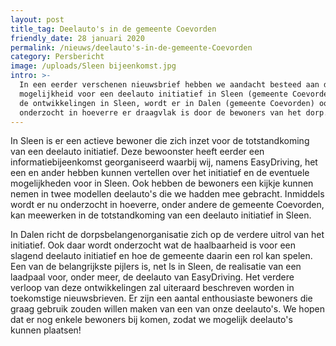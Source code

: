 ```yaml
---
layout: post
title_tag: Deelauto's in de gemeente Coevorden
friendly_date: 28 januari 2020
permalink: /nieuws/deelauto's-in-de-gemeente-Coevorden
category: Persbericht
image: /uploads/Sleen bijeenkomst.jpg
intro: >-
  In een eerder verschenen nieuwsbrief hebben we aandacht besteed aan de
  mogelijkheid voor een deelauto initiatief in Sleen (gemeente Coevorden). Naast
  de ontwikkelingen in Sleen, wordt er in Dalen (gemeente Coevorden) ook
  onderzocht in hoeverre er draagvlak is door de bewoners van het dorp.
---
```

In Sleen is er een actieve bewoner die zich inzet voor de totstandkoming van een deelauto initiatief. Deze bewoonster heeft eerder een informatiebijeenkomst georganiseerd waarbij wij, namens EasyDriving, het een en ander hebben kunnen vertellen over het initiatief en de eventuele mogelijkheden voor in Sleen. Ook hebben de bewoners een kijkje kunnen nemen in twee modellen deelauto's die we hadden mee gebracht. Inmiddels wordt er nu onderzocht in hoeverre, onder andere de gemeente Coevorden, kan meewerken in de totstandkoming van een deelauto initiatief in Sleen.

In Dalen richt de dorpsbelangenorganisatie zich op de verdere uitrol van het initiatief. Ook daar wordt onderzocht wat de haalbaarheid is voor een slagend deelauto initiatief en hoe de gemeente daarin een rol kan spelen. Een van de belangrijkste pijlers is, net ls in Sleen, de realisatie van een laadpaal voor, onder meer, de deelauto van EasyDriving. Het verdere verloop van deze ontwikkelingen zal uiteraard beschreven worden in toekomstige nieuwsbrieven. Er zijn een aantal enthousiaste bewoners die graag gebruik zouden willen maken van een van onze deelauto's. We hopen dat er nog enkele bewoners bij komen, zodat we mogelijk deelauto's kunnen plaatsen!
